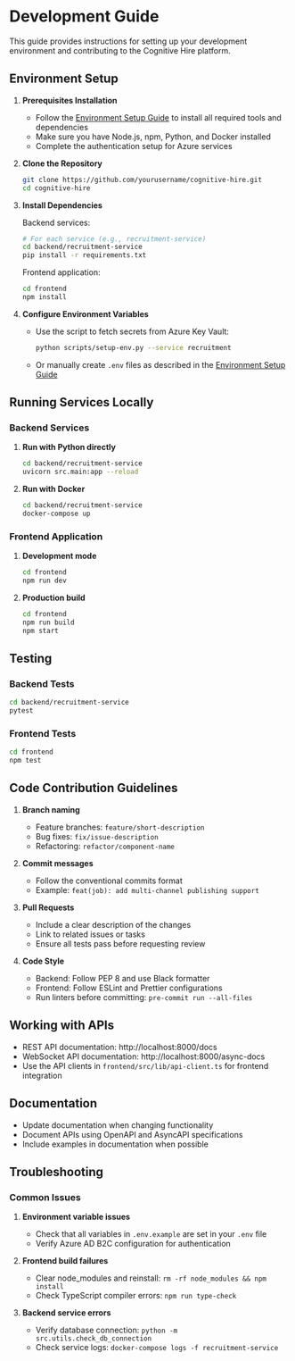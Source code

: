 # Development Guide

This guide provides instructions for setting up your development environment and contributing to the Cognitive Hire platform.

## Environment Setup

1. **Prerequisites Installation**
   - Follow the [Environment Setup Guide](./environment-setup.md) to install all required tools and dependencies
   - Make sure you have Node.js, npm, Python, and Docker installed
   - Complete the authentication setup for Azure services

2. **Clone the Repository**
   ```bash
   git clone https://github.com/yourusername/cognitive-hire.git
   cd cognitive-hire
   ```

3. **Install Dependencies**

   Backend services:
   ```bash
   # For each service (e.g., recruitment-service)
   cd backend/recruitment-service
   pip install -r requirements.txt
   ```

   Frontend application:
   ```bash
   cd frontend
   npm install
   ```

4. **Configure Environment Variables**
   - Use the script to fetch secrets from Azure Key Vault:
     ```bash
     python scripts/setup-env.py --service recruitment
     ```
   - Or manually create `.env` files as described in the [Environment Setup Guide](./environment-setup.md)

## Running Services Locally

### Backend Services

1. **Run with Python directly**
   ```bash
   cd backend/recruitment-service
   uvicorn src.main:app --reload
   ```

2. **Run with Docker**
   ```bash
   cd backend/recruitment-service
   docker-compose up
   ```

### Frontend Application

1. **Development mode**
   ```bash
   cd frontend
   npm run dev
   ```

2. **Production build**
   ```bash
   cd frontend
   npm run build
   npm start
   ```

## Testing

### Backend Tests

```bash
cd backend/recruitment-service
pytest
```

### Frontend Tests

```bash
cd frontend
npm test
```

## Code Contribution Guidelines

1. **Branch naming**
   - Feature branches: `feature/short-description`
   - Bug fixes: `fix/issue-description`
   - Refactoring: `refactor/component-name`

2. **Commit messages**
   - Follow the conventional commits format
   - Example: `feat(job): add multi-channel publishing support`

3. **Pull Requests**
   - Include a clear description of the changes
   - Link to related issues or tasks
   - Ensure all tests pass before requesting review

4. **Code Style**
   - Backend: Follow PEP 8 and use Black formatter
   - Frontend: Follow ESLint and Prettier configurations
   - Run linters before committing: `pre-commit run --all-files`

## Working with APIs

- REST API documentation: http://localhost:8000/docs
- WebSocket API documentation: http://localhost:8000/async-docs
- Use the API clients in `frontend/src/lib/api-client.ts` for frontend integration

## Documentation

- Update documentation when changing functionality
- Document APIs using OpenAPI and AsyncAPI specifications
- Include examples in documentation when possible

## Troubleshooting

### Common Issues

1. **Environment variable issues**
   - Check that all variables in `.env.example` are set in your `.env` file
   - Verify Azure AD B2C configuration for authentication

2. **Frontend build failures**
   - Clear node_modules and reinstall: `rm -rf node_modules && npm install`
   - Check TypeScript compiler errors: `npm run type-check`

3. **Backend service errors**
   - Verify database connection: `python -m src.utils.check_db_connection`
   - Check service logs: `docker-compose logs -f recruitment-service`
